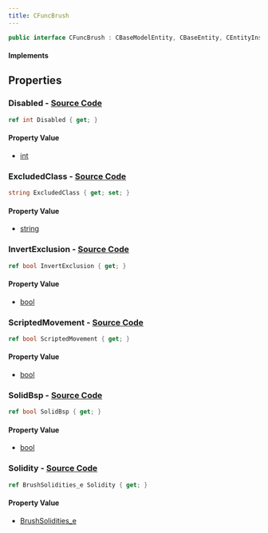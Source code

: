 ```yaml
---
title: CFuncBrush
---
```


```csharp
public interface CFuncBrush : CBaseModelEntity, CBaseEntity, CEntityInstance, ISchemaClass<CEntityInstance>, ISchemaClass<CBaseEntity>, ISchemaClass<CBaseModelEntity>, ISchemaClass<CFuncBrush>, ISchemaField, ISchemaClass, INativeHandle
```

#### Implements

## Properties

### **Disabled** - [Source Code](https://github.com/swiftly-solution/swiftlys2/blob/main/managed/src/SwiftlyS2.Generated/Schemas/Interfaces/CFuncBrush.cs#L18)

```csharp
ref int Disabled { get; }
```

#### Property Value

- [int](https://learn.microsoft.com/dotnet/api/system.int32)

### **ExcludedClass** - [Source Code](https://github.com/swiftly-solution/swiftlys2/blob/main/managed/src/SwiftlyS2.Generated/Schemas/Interfaces/CFuncBrush.cs#L22)

```csharp
string ExcludedClass { get; set; }
```

#### Property Value

- [string](https://learn.microsoft.com/dotnet/api/system.string)

### **InvertExclusion** - [Source Code](https://github.com/swiftly-solution/swiftlys2/blob/main/managed/src/SwiftlyS2.Generated/Schemas/Interfaces/CFuncBrush.cs#L24)

```csharp
ref bool InvertExclusion { get; }
```

#### Property Value

- [bool](https://learn.microsoft.com/dotnet/api/system.boolean)

### **ScriptedMovement** - [Source Code](https://github.com/swiftly-solution/swiftlys2/blob/main/managed/src/SwiftlyS2.Generated/Schemas/Interfaces/CFuncBrush.cs#L26)

```csharp
ref bool ScriptedMovement { get; }
```

#### Property Value

- [bool](https://learn.microsoft.com/dotnet/api/system.boolean)

### **SolidBsp** - [Source Code](https://github.com/swiftly-solution/swiftlys2/blob/main/managed/src/SwiftlyS2.Generated/Schemas/Interfaces/CFuncBrush.cs#L20)

```csharp
ref bool SolidBsp { get; }
```

#### Property Value

- [bool](https://learn.microsoft.com/dotnet/api/system.boolean)

### **Solidity** - [Source Code](https://github.com/swiftly-solution/swiftlys2/blob/main/managed/src/SwiftlyS2.Generated/Schemas/Interfaces/CFuncBrush.cs#L16)

```csharp
ref BrushSolidities_e Solidity { get; }
```

#### Property Value

- [BrushSolidities_e](/docs/api/shared/schemadefinitions/brushsolidities_e)

